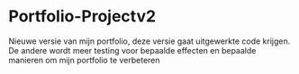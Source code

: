 # Portfolio-Projectv2
Nieuwe versie van mijn portfolio, deze versie gaat uitgewerkte code krijgen. 
De andere wordt meer testing voor bepaalde effecten en bepaalde manieren om mijn portfolio te verbeteren
